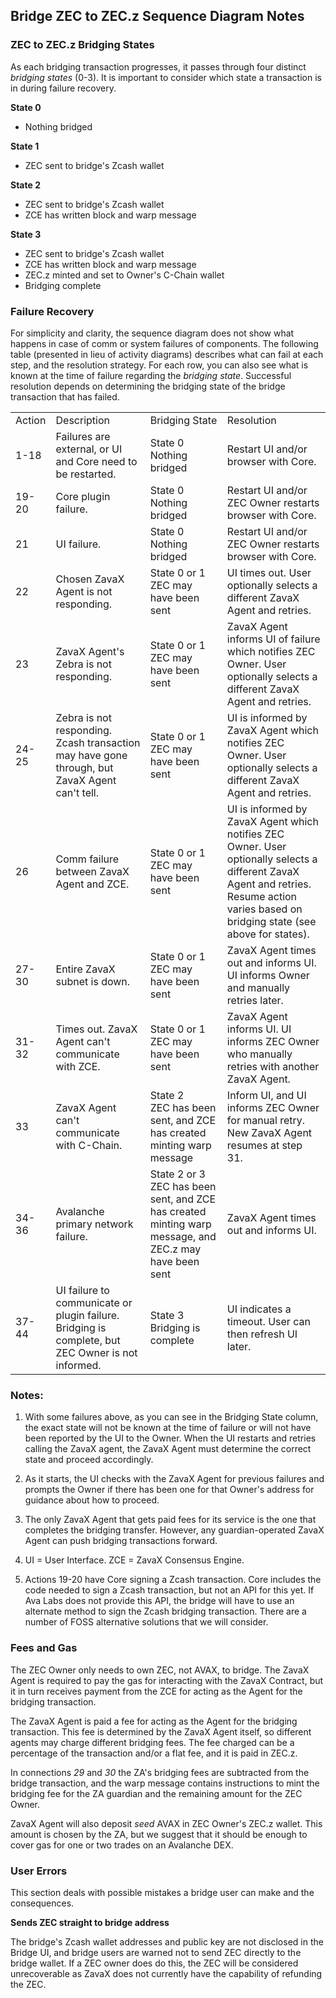 ## Bridge ZEC to ZEC.z Sequence Diagram Notes
### ZEC to ZEC.z Bridging States
As each bridging transaction progresses, it passes through four distinct *bridging states* (0-3). It is important to consider which state a transaction is in during failure recovery.

<b>State 0</b>
- Nothing bridged

<b>State 1</b>
- ZEC sent to bridge's Zcash wallet

<b>State 2</b>
- ZEC sent to bridge's Zcash wallet 
- ZCE has written block and warp message

<b>State 3</b>
- ZEC sent to bridge's Zcash wallet
- ZCE has written block and warp message
- ZEC.z minted and set to Owner's C-Chain wallet
- Bridging complete

### Failure Recovery

For simplicity and clarity, the sequence diagram does not show what happens in case of comm or system failures of components. The following table (presented in lieu of activity diagrams) describes what can fail at each step, and the resolution strategy. For each row, you can also see what is known at the time of failure regarding the *bridging state*. Successful resolution depends on determining the bridging state of the bridge transaction that has failed.

<table>
    <tr>
        <td>Action</td>
        <td>Description</td>
        <td>Bridging State</td>
        <td>Resolution</td>
    </tr>
    <tr>
        <td>1-18</td>
        <td>Failures are external, or UI and Core need to be restarted.</td>
        <td>State 0<br>Nothing bridged</td>
        <td>Restart UI and/or browser with Core.</td>
    </tr>
    <tr>
        <td>19-20</td>
        <td>Core plugin failure.</td>
        <td>State 0<br>Nothing bridged</td>
        <td>Restart UI and/or ZEC Owner restarts browser with Core.</td>
    </tr>
    <tr>
        <td>21</td>
        <td>UI failure.</td>
        <td>State 0<br>Nothing bridged</td>
        <td>Restart UI and/or ZEC Owner restarts browser with Core.</td>
    </tr>
    <tr>
        <td>22</td>
        <td>Chosen ZavaX Agent is not responding.</td>
        <td>State 0 or 1<br>ZEC may have been sent</td>
        <td>UI times out. User optionally selects a different ZavaX Agent and retries. </td>
    </tr>
    <tr>
        <td>23</td>
        <td>ZavaX Agent's Zebra is not responding.</td>
        <td>State 0 or 1<br>ZEC may have been sent</td>
        <td>ZavaX Agent informs UI of failure which notifies ZEC Owner. User optionally selects a different ZavaX Agent and retries.</td>
    </tr>
    <tr>
        <td>24-25</td>
        <td>Zebra is not responding. Zcash transaction may have gone through, but ZavaX Agent can't tell.</td>
        <td>State 0 or 1<br>ZEC may have been sent</td>
        <td>UI is informed by ZavaX Agent which notifies ZEC Owner. User optionally selects a different ZavaX Agent and retries.</td>
    </tr>
    <tr>
        <td>26</td>
        <td>Comm failure between ZavaX Agent and ZCE.</td>
        <td>State 0 or 1<br>ZEC may have been sent</td>
        <td>UI is informed by ZavaX Agent which notifies ZEC Owner. User optionally selects a different ZavaX Agent and retries. Resume action varies based on bridging state (see above for states).</td>
    </tr>
    <tr>
        <td>27-30</td>
        <td>Entire ZavaX subnet is down.</td>
        <td>State 0 or 1<br>ZEC may have been sent</td>
        <td>ZavaX Agent times out and informs UI. UI informs Owner and manually retries later.</td>
    </tr>
    <tr>
        <td>31-32</td>
        <td>Times out. ZavaX Agent can't communicate with ZCE.</td>
        <td>State 0 or 1<br>ZEC may have been sent</td>
        <td>ZavaX Agent informs UI. UI informs ZEC Owner who manually retries with another ZavaX Agent.</td>
    </tr>
    <tr>
        <td>33</td>
        <td>ZavaX Agent can't communicate with C-Chain.</td>
        <td>State 2<br>ZEC has been sent, and ZCE has created minting warp message</td>
        <td>Inform UI, and UI informs ZEC Owner for manual retry. New ZavaX Agent resumes at step 31.</td>
    </tr>
    <tr>
        <td>34-36</td>
        <td>Avalanche primary network failure.</td>
        <td>State 2 or 3<br>ZEC has been sent, and ZCE has created minting warp message, and ZEC.z may have been sent</td>
        <td>ZavaX Agent times out and informs UI.</td>
    </tr>
    <tr>
        <td>37-44</td>
        <td>UI failure to communicate or plugin failure. Bridging is complete, but ZEC Owner is not informed.</td>
        <td>State 3<br>Bridging is complete</td>
        <td>UI indicates a timeout. User can then refresh UI later.</td>
    </tr>
</table>

### Notes:

1. With some failures above, as you can see in the Bridging State column, the exact state will not be known at the time of failure or will not have been reported by the UI to the Owner. When the UI restarts and retries calling the ZavaX agent, the ZavaX Agent must determine the correct state and proceed accordingly. 

2. As it starts, the UI checks with the ZavaX Agent for previous failures and prompts the Owner if there has been one for that Owner's address for guidance about how to proceed.

3. The only ZavaX Agent that gets paid fees for its service is the one that completes the bridging transfer. However, any guardian-operated ZavaX Agent can push bridging transactions forward.

4. UI = User Interface. ZCE = ZavaX Consensus Engine.
   
5. Actions 19-20 have Core signing a Zcash transaction. Core includes the code needed to sign a Zcash transaction, but not an API for this yet. If Ava Labs does not provide this API, the bridge will have to use an alternate method to sign the Zcash bridging transaction. There are a number of FOSS alternative solutions that we will consider.

### Fees and Gas

The ZEC Owner only needs to own ZEC, not AVAX, to bridge. The ZavaX Agent is required to pay the gas for interacting with the ZavaX Contract, but it in turn receives payment from the ZCE for acting as the Agent for the bridging transaction. 

The ZavaX Agent is paid a fee for acting as the Agent for the bridging transaction. This fee is determined by the ZavaX Agent itself, so different agents may charge different bridging fees. The fee charged can be a percentage of the transaction and/or a flat fee, and it is paid in ZEC.z. 

In connections *29* and *30* the ZA's bridging fees are subtracted from the bridge transaction, and the warp message contains instructions to mint the bridging fee for the ZA guardian and the remaining amount for the ZEC Owner.

ZavaX Agent will also deposit *seed* AVAX in ZEC Owner's ZEC.z wallet. This amount is chosen by the ZA, but we suggest that it should be enough to cover gas for one or two trades on an Avalanche DEX.



### User Errors
This section deals with possible mistakes a bridge user can make and the consequences.

**Sends ZEC straight to bridge address**

The bridge's Zcash wallet addresses and public key are not disclosed in the Bridge UI, and bridge users are warned not to send ZEC directly to the bridge wallet. If a ZEC owner does do this, the ZEC will be considered unrecoverable as ZavaX does not currently have the capability of refunding the ZEC.